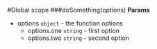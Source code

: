 #Global scope
<a name="doSomething"></a>
###doSomething(options)
**Params**
- options `object` - the function options
  - options.one `string` - first option
  - options.two `string` - second option

